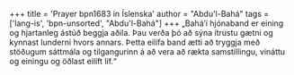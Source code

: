 +++
title = 'Prayer bpn1683 in Íslenska'
author = "Abdu'l-Bahá"
tags = ['lang-is', 'bpn-unsorted', "Abdu'l-Bahá"]
+++
„Bahá’í hjónaband er eining og hjartanleg ástúð beggja aðila. Þau verða þó að sýna ítrustu gætni og kynnast lunderni hvors annars. Þetta eilífa band ætti að tryggja með stöðugum sáttmála og tilgangurinn á að vera að rækta samstillingu, vináttu og einingu og öðlast eilíft líf.“
